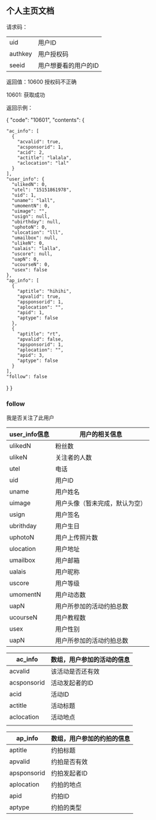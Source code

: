 ## 个人主页文档

请求码：

|         |             |
| ------- | ----------- |
| uid     | 用户ID        |
| authkey | 用户授权码       |
| seeid   | 用户想要看的用户的ID |

返回值：10600 授权码不正确

10601: 获取成功

返回示例：

{
  "code": "10601", 
  "contents": {

    "ac_info": [
      {
        "acvalid": true, 
        "acsponsorid": 1, 
        "acid": 2, 
        "actitle": "lalala", 
        "aclocation": "lal"
      }
    ], 
    "user_info": {
      "ulikedN": 0, 
      "utel": "15151861978", 
      "uid": 1, 
      "uname": "lall", 
      "umomentN": 0, 
      "uimage": "", 
      "usign": null, 
      "ubirthday": null, 
      "uphotoN": 0, 
      "ulocation": "lll", 
      "umailbox": null, 
      "ulikeN": 0, 
      "ualais": "lalla", 
      "uscore": null, 
      "uapN": 0, 
      "ucourseN": 0, 
      "usex": false
    }, 
    "ap_info": [
      {
        "aptitle": "hihihi", 
        "apvalid": true, 
        "apsponsorid": 1, 
        "aplocation": "", 
        "apid": 1, 
        "aptype": false
      }, 
      {
        "aptitle": "rt", 
        "apvalid": false, 
        "apsponsorid": 1, 
        "aplocation": "", 
        "apid": 3, 
        "aptype": false
      }
    ], 
    "follow": false
  }
}

### follow

我是否关注了此用户

| user_info信息 | 用户的相关信息         |
| ----------- | --------------- |
| ulikedN     | 粉丝数             |
| ulikeN      | 关注者的人数          |
| utel        | 电话              |
| uid         | 用户ID            |
| uname       | 用户姓名            |
| uimage      | 用户头像（暂未完成，默认为空） |
| usign       | 用户签名            |
| ubrithday   | 用户生日            |
| uphotoN     | 用户上传照片数         |
| ulocation   | 用户地址            |
| umailbox    | 用户邮箱            |
| ualais      | 用户昵称            |
| uscore      | 用户等级            |
| umomentN    | 用户动态数           |
| uapN        | 用户所参加的活动约拍总数    |
| ucourseN    | 用户教程数           |
| usex        | 用户性别            |
| uapN        | 用户所参加的活动约拍总数    |

| ac_info     | 数组，用户参加的活动的信息 |
| ----------- | ------------- |
| acvalid     | 该活动是否还有效      |
| acsponsorid | 活动发起者的ID      |
| acid        | 活动ID          |
| actitle     | 活动标题          |
| aclocation  | 活动地点          |
|             |               |



| ap_info     | 数组，用户参加的约拍的信息 |
| ----------- | ------------- |
| aptitle     | 约拍标题          |
| apvalid     | 约拍是否有效        |
| apsponsorid | 约拍发起者ID       |
| aplocation  | 约拍的地点         |
| apid        | 约拍ID          |
| aptype      | 约拍的类型         |

